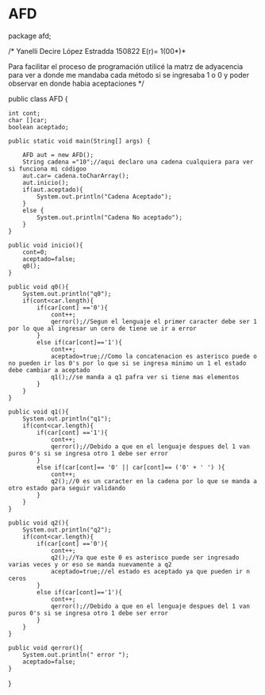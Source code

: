# AFD
package afd;

/*
Yanelli Decire López Estradda   150822
E(r)= 1(00*)*

Para facilitar el proceso de programación utilicé la matrz de adyacencia para
ver a donde me mandaba cada método si se ingresaba 1 o 0 y poder observar 
en donde habia aceptaciones
*/

public class AFD {
    
    int cont;
    char []car;
    boolean aceptado;

    public static void main(String[] args) {
        
        AFD aut = new AFD();
        String cadena ="10";//aqui declaro una cadena cualquiera para ver si funciona mi códigoo
        aut.car= cadena.toCharArray();
        aut.inicio();
        if(aut.aceptado){
            System.out.println("Cadena Aceptado");
        }
        else {
            System.out.println("Cadena No aceptado");
        }
    }
    
    public void inicio(){
        cont=0;
        aceptado=false;
        q0();
    }
    
    public void q0(){
        System.out.println("q0");
        if(cont<car.length){
            if(car[cont] =='0'){
                cont++;
                qerror();//Segun el lenguaje el primer caracter debe ser 1 por lo que al ingresar un cero de tiene ue ir a error
            }
            else if(car[cont]=='1'){
                cont++;
                aceptado=true;//Como la concatenacion es asterisco puede o no pueden ir los 0's por lo que si se ingresa minimo un 1 el estado debe cambiar a aceptado
                q1();//se manda a q1 pafra ver si tiene mas elementos
            }
        }
    }
    
    public void q1(){
        System.out.println("q1");
        if(cont<car.length){
            if(car[cont] =='1'){
                cont++;
                qerror();//Debido a que en el lenguaje despues del 1 van puros 0's si se ingresa otro 1 debe ser error
            }
            else if(car[cont]== '0' || car[cont]== ('0' + ' ') ){
                cont++;
                q2();//0 es un caracter en la cadena por lo que se manda a otro estado para seguir validando 
            }
        }
    }
    
    public void q2(){
        System.out.println("q2");
        if(cont<car.length){
            if(car[cont] =='0'){
                cont++;
                q2();//Ya que este 0 es asterisco puede ser ingresado varias veces y or eso se manda nuevamente a q2
                aceptado=true;//el estado es aceptado ya que pueden ir n ceros 
            }
            else if(car[cont]=='1'){
                cont++;
                qerror();//Debido a que en el lenguaje despues del 1 van puros 0's si se ingresa otro 1 debe ser error
            }
        }
    }
    
    public void qerror(){
        System.out.println(" error ");
        aceptado=false;
    }
    
}
